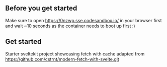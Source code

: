 ## Before you get started

Make sure to open https://0nzwp.sse.codesandbox.io/ in your browser first and wait ~10 seconds as the container needs to boot up first :)

## Get started

Starter sveltekit project showcasing fetch with cache adapted from https://github.com/cstrnt/modern-fetch-with-svelte.git
